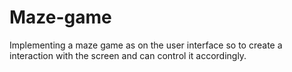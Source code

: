 # Maze-game
Implementing a maze game as on the user interface so to create a interaction with the screen and can control it accordingly.
